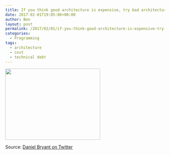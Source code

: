 ```yaml
---
title: If you think good architecture is expensive, try bad architecture
date: 2017-02-01T19:05:06+00:00
author: Ben
layout: post
permalink: /2017/02/01/if-you-think-good-architecture-is-expensive-try-bad-architecture/
categories:
  - Programming
tags:
  - architecture
  - cost
  - technical debt
---
```

[<img class="alignnone size-medium wp-image-1006" src="http://www.benjaminoakes.com/wp-content/uploads/2017/02/C3g5lS5WMAEuFL_.jpg_large-300x225.jpg" alt="" width="300" height="225" srcset="https://www.benjaminoakes.com/wp-content/uploads/2017/02/C3g5lS5WMAEuFL_.jpg_large-300x225.jpg 300w, https://www.benjaminoakes.com/wp-content/uploads/2017/02/C3g5lS5WMAEuFL_.jpg_large-768x576.jpg 768w, https://www.benjaminoakes.com/wp-content/uploads/2017/02/C3g5lS5WMAEuFL_.jpg_large-1024x768.jpg 1024w" sizes="(max-width: 300px) 100vw, 300px" />](http://www.benjaminoakes.com/wp-content/uploads/2017/02/C3g5lS5WMAEuFL_.jpg_large.jpg)

Source: [Daniel Bryant on Twitter](https://twitter.com/danielbryantuk/status/826473861172645889)